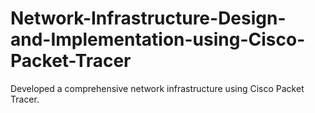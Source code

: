 # Network-Infrastructure-Design-and-Implementation-using-Cisco-Packet-Tracer
Developed a comprehensive network infrastructure using Cisco Packet Tracer.
